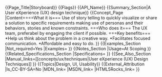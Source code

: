 {{Page_Title|Storyboard}}
{{Flags}}
{{API_Name}}
{{Summary_Section|A User eXperience (UX) design technique}}
{{Concept_Page
|Content====What it is===
Use of story telling to quickly visualize or share a solution to specific requirements making use of personas and their behaviors, stories and known constraints.
===Who does it===
The UX team, preferabel by engaging the client if possible.
===Key benefits===
*Help us think about the problem in a creative way.
*Facilitates focused communication.
*Affordable and easy to do.
}}
{{Examples_Section
|Not_required=Yes
|Examples=
}}
{{Notes_Section
|Usage=At Scoping
}}
{{Related_Specifications_Section
|Specifications=
}}
{{See_Also_Section
|Manual_links=[[concepts/ux/techniques|User eXperience (UX) Design Techniques]]
}}
{{Topics|Design, UI, Usability}}
{{External_Attribution
|Is_CC-BY-SA=No
|MDN_link=
|MSDN_link=
|HTML5Rocks_link=
}}
